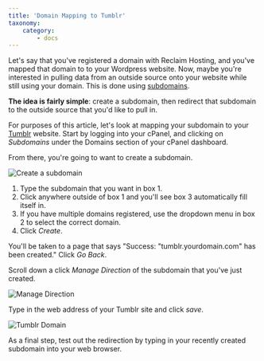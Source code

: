 ```yaml
---
title: 'Domain Mapping to Tumblr'
taxonomy:
    category:
        - docs
---
```

Let's say that you've registered a domain with Reclaim Hosting, and you've mapped that domain to to your Wordpress website. Now, maybe you're interested in pulling data from an outside source onto your website while still using your domain. This is done using [subdomains](http://docs.reclaimhosting.com/Domain-Management/Subdomains-and-Subfolders/#subdomains). 

**The idea is fairly simple**: create a subdomain, then redirect that subdomain to the outside source that you'd like to pull in. 

For purposes of this article, let's look at mapping your subdomain to your [Tumblr](http://www.tumblr.com) website. Start by logging into your cPanel, and clicking on *Subdomains* under the Domains section of your cPanel dashboard.

From there, you're going to want to create a subdomain.

![Create a subdomain](http://i1071.photobucket.com/albums/u516/Brumface/58730eaa-6460-4445-9e7e-a0d133e5680d_zpsvvarrowo.png)

1. Type the subdomain that you want in box 1. 
2. Click anywhere outside of box 1 and you'll see box 3 automatically fill itself in.
3. If you have multiple domains registered, use the dropdown menu in box 2 to select the correct domain. 
4. Click *Create*.

You'll be taken to a page that says "Success: "tumblr.yourdomain.com" has been created." Click *Go Back*.

Scroll down a click *Manage Direction* of the subdomain that you've just created.

![Manage Direction](http://i1071.photobucket.com/albums/u516/Brumface/Screen%20Shot%202015-08-21%20at%2011.47.18%20AM_zpsnp2z7wr9.png)

Type in the web address of your Tumblr site and click *save*.

![Tumblr Domain](http://i1071.photobucket.com/albums/u516/Brumface/Screen%20Shot%202015-08-21%20at%2011.36.50%20AM_zpswzfscsdl.png)

As a final step, test out the redirection by typing in your recently created subdomain into your web browser.